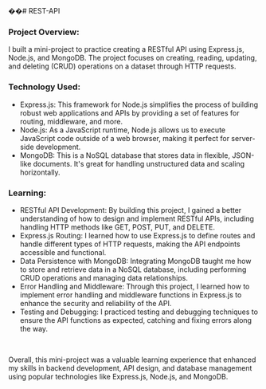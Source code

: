 

<br>��#   R E S T - A P I <br>
 
<h3>Project Overview:</h3>

I built a mini-project to practice creating a RESTful API using Express.js, Node.js, and MongoDB. The project focuses on creating, reading, updating, and deleting (CRUD) operations on a dataset through HTTP requests.

<h3>Technology Used:</h3>

<ul>
  <li>Express.js: This framework for Node.js simplifies the process of building robust web applications and APIs by providing a set of features for routing, middleware, and more.</li>
  <li>
   Node.js: As a JavaScript runtime, Node.js allows us to execute JavaScript code outside of a web browser, making it perfect for server-side development. 
  </li>
  <li>MongoDB: This is a NoSQL database that stores data in flexible, JSON-like documents. It's great for handling unstructured data and scaling horizontally.</li>
</ul>



<h3>Learning:</h3>

<ul>
  <li>RESTful API Development: By building this project, I gained a better understanding of how to design and implement RESTful APIs, including handling HTTP methods like GET, POST, PUT, and DELETE.</li>
  <li>Express.js Routing: I learned how to use Express.js to define routes and handle different types of HTTP requests, making the API endpoints accessible and functional.</li>
  <li>Data Persistence with MongoDB: Integrating MongoDB taught me how to store and retrieve data in a NoSQL database, including performing CRUD operations and managing data relationships.</li>
  <li>Error Handling and Middleware: Through this project, I learned how to implement error handling and middleware functions in Express.js to enhance the security and reliability of the API.</li>
  <li>Testing and Debugging: I practiced testing and debugging techniques to ensure the API functions as expected, catching and fixing errors along the way.</li>
</ul><br>

Overall, this mini-project was a valuable learning experience that enhanced my skills in backend development, API design, and database management using popular technologies like Express.js, Node.js, and MongoDB.




 
